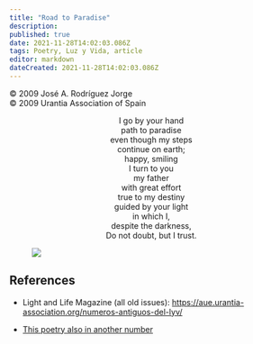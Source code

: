 ```yaml
---
title: "Road to Paradise"
description: 
published: true
date: 2021-11-28T14:02:03.086Z
tags: Poetry, Luz y Vida, article
editor: markdown
dateCreated: 2021-11-28T14:02:03.086Z
---
```


<p class="v-card v-sheet theme--light gray lighten-3 px-2">© 2009 José A. Rodríguez Jorge<br>© 2009 Urantia Association of Spain</p>


<p style="text-align:center;">
I go by your hand<br>
path to paradise<br>
even though my steps<br>
continue on earth;<br>
happy, smiling<br>
I turn to you<br>
my father<br>
with great effort<br>
true to my destiny<br>
guided by your light<br>
in which I,<br>
despite the darkness,<br>
Do not doubt, but I trust.
<p>

<figure id="Figure_1" class="image urantiapedia">
<img src="/image/article/Luz_y_Vida/LyV19/05.jpg">
</figure>

## References

- Light and Life Magazine (all old issues): https://aue.urantia-association.org/numeros-antiguos-del-lyv/

- [This poetry also in another number](/en/article/Jose_A_Rodriguez_Jorge/Camino_del_Paraiso)

